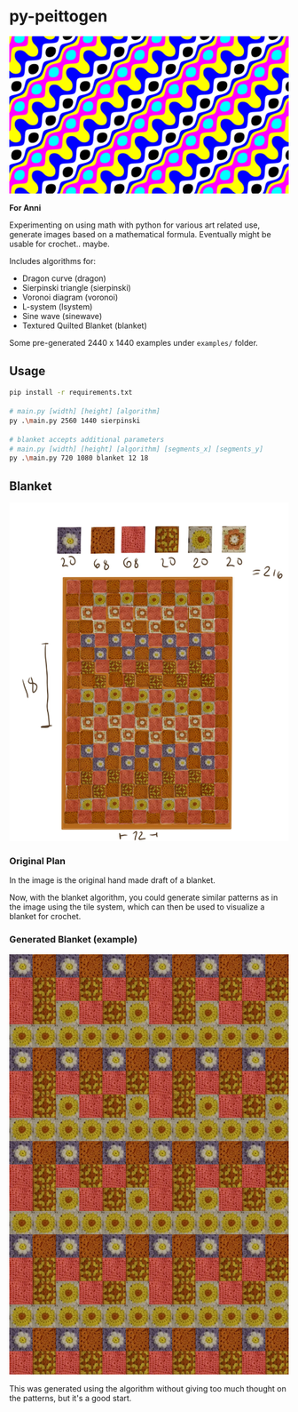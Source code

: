# py-peittogen

![Sinewave High Resolution](example.png)

**For Anni**

Experimenting on using math with python for various art related use,
generate images based on a mathematical formula. Eventually might be usable for crochet.. maybe.

Includes algorithms for:

- Dragon curve (dragon)
- Sierpinski triangle (sierpinski)
- Voronoi diagram (voronoi)
- L-system (lsystem)
- Sine wave (sinewave)
- Textured Quilted Blanket (blanket)

Some pre-generated 2440 x 1440 examples under `examples/` folder.

## Usage

```sh
pip install -r requirements.txt

# main.py [width] [height] [algorithm]
py .\main.py 2560 1440 sierpinski

# blanket accepts additional parameters
# main.py [width] [height] [algorithm] [segments_x] [segments_y]
py .\main.py 720 1080 blanket 12 18
```

## Blanket

![Blanket Draft](example2.png)

### Original Plan

In the image is the original hand made draft of a blanket.

Now, with the blanket algorithm, you could generate similar patterns as in the image using the tile system, which can then be used to visualize a blanket for crochet.

### Generated Blanket (example)

![Generated Blanket](example3.png)

This was generated using the algorithm without giving too much thought on the patterns, but it's a good start.
